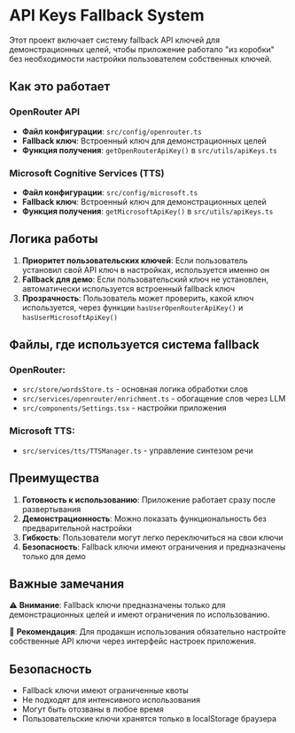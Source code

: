 # API Keys Fallback System

Этот проект включает систему fallback API ключей для демонстрационных целей, чтобы приложение работало "из коробки" без необходимости настройки пользователем собственных ключей.

## Как это работает

### OpenRouter API
- **Файл конфигурации**: `src/config/openrouter.ts`
- **Fallback ключ**: Встроенный ключ для демонстрационных целей
- **Функция получения**: `getOpenRouterApiKey()` в `src/utils/apiKeys.ts`

### Microsoft Cognitive Services (TTS)
- **Файл конфигурации**: `src/config/microsoft.ts`
- **Fallback ключ**: Встроенный ключ для демонстрационных целей
- **Функция получения**: `getMicrosoftApiKey()` в `src/utils/apiKeys.ts`

## Логика работы

1. **Приоритет пользовательских ключей**: Если пользователь установил свой API ключ в настройках, используется именно он
2. **Fallback для демо**: Если пользовательский ключ не установлен, автоматически используется встроенный fallback ключ
3. **Прозрачность**: Пользователь может проверить, какой ключ используется, через функции `hasUserOpenRouterApiKey()` и `hasUserMicrosoftApiKey()`

## Файлы, где используется система fallback

### OpenRouter:
- `src/store/wordsStore.ts` - основная логика обработки слов
- `src/services/openrouter/enrichment.ts` - обогащение слов через LLM
- `src/components/Settings.tsx` - настройки приложения

### Microsoft TTS:
- `src/services/tts/TTSManager.ts` - управление синтезом речи

## Преимущества

1. **Готовность к использованию**: Приложение работает сразу после развертывания
2. **Демонстрационность**: Можно показать функциональность без предварительной настройки
3. **Гибкость**: Пользователи могут легко переключиться на свои ключи
4. **Безопасность**: Fallback ключи имеют ограничения и предназначены только для демо

## Важные замечания

⚠️ **Внимание**: Fallback ключи предназначены только для демонстрационных целей и имеют ограничения по использованию.

📝 **Рекомендация**: Для продакшн использования обязательно настройте собственные API ключи через интерфейс настроек приложения.

## Безопасность

- Fallback ключи имеют ограниченные квоты
- Не подходят для интенсивного использования
- Могут быть отозваны в любое время
- Пользовательские ключи хранятся только в localStorage браузера
